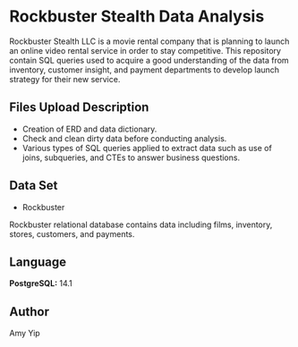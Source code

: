 # Rockbuster Stealth Data Analysis
Rockbuster Stealth LLC is a movie rental company that is planning to launch an online video rental service in order to stay competitive.
This repository contain SQL queries used to acquire a good understanding of the data from inventory, customer insight, and payment departments to develop launch strategy for their new service.

## Files Upload Description
* Creation of ERD and data dictionary.
* Check and clean dirty data before conducting analysis.
* Various types of SQL queries applied to extract data such as use of joins, subqueries, and CTEs to answer business questions.


## Data Set
* Rockbuster

Rockbuster relational database contains data including films, inventory, stores, customers, and payments.

## Language
**PostgreSQL:** 14.1

## Author
Amy Yip
